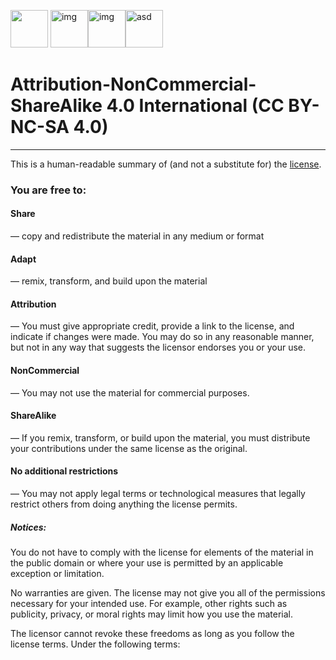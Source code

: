 <img src="https://creativecommons.org/images/deed/cc_icon_black_x2.png" title="" alt="" width="60"> <img src="https://creativecommons.org/images/deed/attribution_icon_blue_x2.png" title="" alt="img" width="60"><img src="https://creativecommons.org/images/deed/nc_blue_x2.png" title="" alt="img" width="60"><img src="https://creativecommons.org/images/deed/sa_blue_x2.png" title="" alt="asd" width="60">

# Attribution-NonCommercial-ShareAlike 4.0 International (CC BY-NC-SA 4.0)

________

This is a human-readable summary of (and not a substitute for) the [license](https://creativecommons.org/licenses/by-nc-sa/4.0/legalcode). 

### You are free to:

#### Share

— copy and redistribute the material in any medium or format

#### Adapt

— remix, transform, and build upon the material

#### Attribution

 — You must give appropriate credit, provide a link to the license, and indicate if changes were made. You may do so in any reasonable manner, but not in any way that suggests the licensor endorses you or your use.

#### NonCommercial

— You may not use the material for commercial purposes.

#### ShareAlike

— If you remix, transform, or build upon the material, you must distribute your contributions under the same license as the original.

#### No additional restrictions

— You may not apply legal terms or technological measures that legally restrict others from doing anything the license permits.

##### Notices:

You do not have to comply with the license for elements of the material in the public domain or where your use is permitted by an applicable exception or limitation.

No warranties are given. The license may not give you all of the permissions necessary for your intended use. For example, other rights such as publicity, privacy, or moral rights may limit how you use the material.

The licensor cannot revoke these freedoms as long as you follow the license terms.
Under the following terms:
